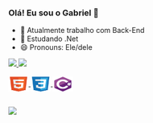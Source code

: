 ### Olá! Eu sou o Gabriel 👋

- 🔭 Atualmente trabalho com Back-End
- 🌱 Estudando .Net
- 😄 Pronouns: Ele/dele

 <div>
  <a href="https://github.com/GabrielCODP">
  <img height="180em" src="https://github-readme-stats.vercel.app/api?username=GabrielCODP&show_icons=true&theme=dracula&include_all_commits=true&count_private=true"/>
  <img height="180em" src="https://github-readme-stats.vercel.app/api/top-langs/?username=GabrielCODP&layout=compact&langs_count=7&theme=dracula"/>
</div>

  <div style="display: inline_block"><br>
  <img align="center" alt="Gabriel-HTML" height="30" width="40" src="https://raw.githubusercontent.com/devicons/devicon/master/icons/html5/html5-original.svg">
  <img align="center" alt="Gabriel-CSS" height="30" width="40" src="https://raw.githubusercontent.com/devicons/devicon/master/icons/css3/css3-original.svg">
  <img align="center" alt="Gabriel-Csharp" height="30" width="40" src="https://raw.githubusercontent.com/devicons/devicon/master/icons/csharp/csharp-original.svg">
</div>

 ##
  <div>
  <a href=" " target="_blank"><img src="https://img.shields.io/badge/-LinkedIn-%230077B5?style=for-the-badge&logo=linkedin&logoColor=white" target="_blank"></a> 
  </div>
  
